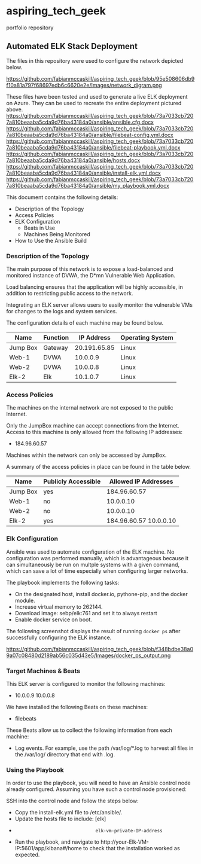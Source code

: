 # aspiring_tech_geek
portfolio repository
## Automated ELK Stack Deployment

The files in this repository were used to configure the network depicted below.

https://github.com/fabianmccaskill/aspiring_tech_geek/blob/95e508606db9f10a81a797f68697edb6c6620e2e/Images/network_digram.png

These files have been tested and used to generate a live ELK deployment on Azure. They can be used to recreate the entire deployment pictured above. 
https://github.com/fabianmccaskill/aspiring_tech_geek/blob/73a7033cb7207a810beaaba5cda9d76ba43184a0/ansible/ansible.cfg.docx
https://github.com/fabianmccaskill/aspiring_tech_geek/blob/73a7033cb7207a810beaaba5cda9d76ba43184a0/ansible/filebeat-config.yml.docx
https://github.com/fabianmccaskill/aspiring_tech_geek/blob/73a7033cb7207a810beaaba5cda9d76ba43184a0/ansible/filebeat-playbook.yml.docx
https://github.com/fabianmccaskill/aspiring_tech_geek/blob/73a7033cb7207a810beaaba5cda9d76ba43184a0/ansible/hosts.docx
https://github.com/fabianmccaskill/aspiring_tech_geek/blob/73a7033cb7207a810beaaba5cda9d76ba43184a0/ansible/install-elk.yml.docx
https://github.com/fabianmccaskill/aspiring_tech_geek/blob/73a7033cb7207a810beaaba5cda9d76ba43184a0/ansible/my_playbook.yml.docx

This document contains the following details:
- Description of the Topology
- Access Policies
- ELK Configuration
  - Beats in Use
  - Machines Being Monitored
- How to Use the Ansible Build


### Description of the Topology

The main purpose of this network is to expose a load-balanced and monitored instance of DVWA, the D*mn Vulnerable Web Application.

Load balancing ensures that the application will be highly accessible, in addition to restricting public access to the network.

Integrating an ELK server allows users to easily monitor the vulnerable VMs for changes to the logs and system services.

The configuration details of each machine may be found below.

| Name     | Function | IP Address   | Operating System |
|----------|----------|--------------|------------------|
| Jump Box | Gateway  | 20.191.65.85 | Linux            |
| Web-1    | DVWA     | 10.0.0.9     | Linux            |
| Web-2    | DVWA     | 10.0.0.8     | Linux            |
| Elk-2    | Elk      | 10.1.0.7     | Linux            |

### Access Policies

The machines on the internal network are not exposed to the public Internet. 

Only the JumpBox machine can accept connections from the Internet. Access to this machine is only allowed from the following IP addresses:
- 184.96.60.57

Machines within the network can only be accessed by JumpBox.


A summary of the access policies in place can be found in the table below.

| Name     | Publicly Accessible | Allowed IP Addresses   |
|----------|---------------------|------------------------|
| Jump Box | yes                 | 184.96.60.57           |
| Web-1    | no                  | 10.0.0.10              |
| Web-2    | no                  | 10.0.0.10              |
| Elk-2    | yes                 | 184.96.60.57 10.0.0.10 |

### Elk Configuration

Ansible was used to automate configuration of the ELK machine. No configuration was performed manually, which is advantageous because it can
simultaneously be run on multple systems with a given command, which can save a lot of time especially when configuring larger networks.

The playbook implements the following tasks:

- On the designated host, install docker.io, pythone-pip, and the docker module.
- Increase virtual memory to 262144.
- Download image: sebp/elk:761 and set it to always restart
- Enable docker service on boot.

The following screenshot displays the result of running `docker ps` after successfully configuring the ELK instance.

https://github.com/fabianmccaskill/aspiring_tech_geek/blob/f348bdbe38a09a07c08480d2189ab56c035d43e5/Images/docker_ps_output.png

### Target Machines & Beats
This ELK server is configured to monitor the following machines:
- 10.0.0.9 10.0.0.8

We have installed the following Beats on these machines:
- filebeats

These Beats allow us to collect the following information from each machine:

- Log events. For example, use the path /var/log/*.log to harvest all files in the /var/log/ directory that end with .log.
 
### Using the Playbook
In order to use the playbook, you will need to have an Ansible control node already configured. Assuming you have such a control node provisioned: 

SSH into the control node and follow the steps below:
- Copy the install-elk.yml file to /etc/ansible/.
- Update the hosts file to include: [elk]
-                                   elk-vm-private-IP-address
- Run the playbook, and navigate to http://your-Elk-VM-IP:5601/app/kibana#/home to check that the installation worked as expected.
